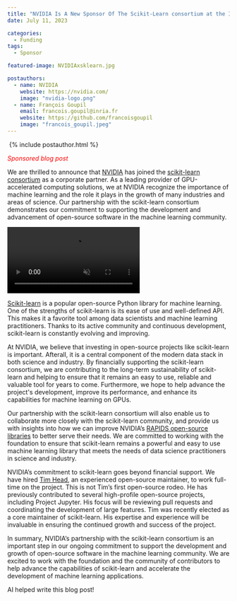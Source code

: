 ```yaml
---
title: "NVIDIA Is A New Sponsor Of The Scikit-Learn consortium at the Inria Foundation"
date: July 11, 2023

categories:
  - Funding
tags:
  - Sponsor

featured-image: NVIDIAxsklearn.jpg

postauthors:
  - name: NVIDIA
    website: https://nvidia.com/
    image: "nvidia-logo.png"
  - name: François Goupil
    email: francois.goupil@inria.fr
    website: https://github.com/francoisgoupil
    image: "francois_goupil.jpeg"
---
```

<div>
  <img src="/assets/images/posts_images/{{ page.featured-image }}" alt="">
  {% include postauthor.html %}
</div>

<span style="color:red">*Sponsored blog post* </span>

We are thrilled to announce that [NVIDIA](https://www.nvidia.com) has joined the [scikit-learn consortium](https://scikit-learn.fondation-inria.fr/) as a corporate partner. As a leading provider of GPU-accelerated computing solutions, we at NVIDIA recognize the importance of machine learning and the role it plays in the growth of many industries and areas of science. Our partnership with the scikit-learn consortium demonstrates our commitment to supporting the development and advancement of open-source software in the machine learning community.

<div>
  <video   preload="auto" autoplay loop muted="muted" volume="0"> 
  <source src="/assets/videos/NVIDIAxsklearn.mp4" type="video/mp4"> 
  </video>
</div>

[Scikit-learn](https://scikit-learn.org/stable/) is a popular open-source Python library for machine learning. One of the strengths of scikit-learn is its ease of use and well-defined API. This makes it a favorite tool among data scientists and machine learning practitioners. Thanks to its active community and continuous development, scikit-learn is constantly evolving and improving.

At NVIDIA, we believe that investing in open-source projects like scikit-learn is important. Afterall, it is a central component of the modern data stack in both science and industry. By financially supporting the scikit-learn consortium, we are contributing to the long-term sustainability of scikit-learn and helping to ensure that it remains an easy to use, reliable and valuable tool for years to come. Furthermore, we hope to help advance the project's development, improve its performance, and enhance its capabilities for machine learning on GPUs.

Our partnership with the scikit-learn consortium will also enable us to collaborate more closely with the scikit-learn community, and provide us with insights into how we can improve NVIDIA’s [RAPIDS open-source libraries](https://developer.nvidia.com/rapids) to better serve their needs. We are committed to working with the foundation to ensure that scikit-learn remains a powerful and easy to use machine learning library that meets the needs of data science practitioners in science and industry.

NVIDIA’s commitment to scikit-learn goes beyond financial support. We have hired [Tim Head](https://betatim.github.io), an experienced open-source maintainer, to work full-time on the project. This is not Tim’s first open-source rodeo. He has previously contributed to several high-profile open-source projects, including Project Jupyter. His focus will be reviewing pull requests and coordinating the development of large features. Tim was recently elected as a core maintainer of scikit-learn. His expertise and experience will be invaluable in ensuring the continued growth and success of the project.

In summary, NVIDIA’s partnership with the scikit-learn consortium is an important step in our ongoing commitment to support the development and growth of open-source software in the machine learning community. We are excited to work with the foundation and the community of contributors to help advance the capabilities of scikit-learn and accelerate the development of machine learning applications.

AI helped write this blog post!
